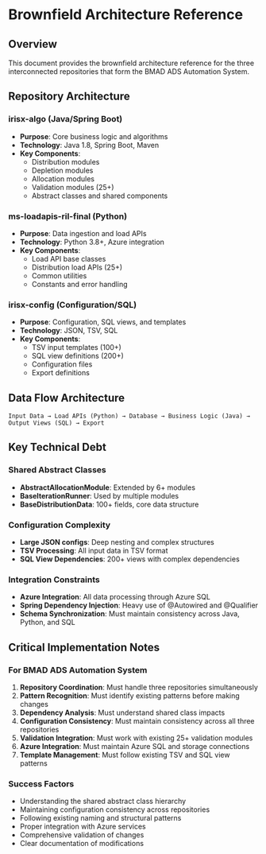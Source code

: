 # Brownfield Architecture Reference

## Overview

This document provides the brownfield architecture reference for the three interconnected repositories that form the BMAD ADS Automation System.

## Repository Architecture

### irisx-algo (Java/Spring Boot)

- **Purpose**: Core business logic and algorithms
- **Technology**: Java 1.8, Spring Boot, Maven
- **Key Components**:
  - Distribution modules
  - Depletion modules
  - Allocation modules
  - Validation modules (25+)
  - Abstract classes and shared components

### ms-loadapis-ril-final (Python)

- **Purpose**: Data ingestion and load APIs
- **Technology**: Python 3.8+, Azure integration
- **Key Components**:
  - Load API base classes
  - Distribution load APIs (25+)
  - Common utilities
  - Constants and error handling

### irisx-config (Configuration/SQL)

- **Purpose**: Configuration, SQL views, and templates
- **Technology**: JSON, TSV, SQL
- **Key Components**:
  - TSV input templates (100+)
  - SQL view definitions (200+)
  - Configuration files
  - Export definitions

## Data Flow Architecture

```
Input Data → Load APIs (Python) → Database → Business Logic (Java) → Output Views (SQL) → Export
```

## Key Technical Debt

### Shared Abstract Classes

- **AbstractAllocationModule**: Extended by 6+ modules
- **BaseIterationRunner**: Used by multiple modules
- **BaseDistributionData**: 100+ fields, core data structure

### Configuration Complexity

- **Large JSON configs**: Deep nesting and complex structures
- **TSV Processing**: All input data in TSV format
- **SQL View Dependencies**: 200+ views with complex dependencies

### Integration Constraints

- **Azure Integration**: All data processing through Azure SQL
- **Spring Dependency Injection**: Heavy use of @Autowired and @Qualifier
- **Schema Synchronization**: Must maintain consistency across Java, Python, and SQL

## Critical Implementation Notes

### For BMAD ADS Automation System

1. **Repository Coordination**: Must handle three repositories simultaneously
2. **Pattern Recognition**: Must identify existing patterns before making changes
3. **Dependency Analysis**: Must understand shared class impacts
4. **Configuration Consistency**: Must maintain consistency across all three repositories
5. **Validation Integration**: Must work with existing 25+ validation modules
6. **Azure Integration**: Must maintain Azure SQL and storage connections
7. **Template Management**: Must follow existing TSV and SQL view patterns

### Success Factors

- Understanding the shared abstract class hierarchy
- Maintaining configuration consistency across repositories
- Following existing naming and structural patterns
- Proper integration with Azure services
- Comprehensive validation of changes
- Clear documentation of modifications
